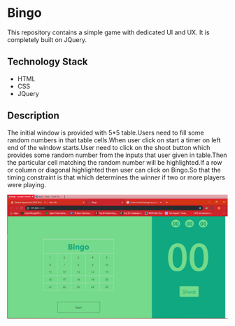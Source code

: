 # Bingo
This repository contains a simple game with dedicated UI and UX. It is completely built on JQuery.

## Technology Stack

* HTML
* CSS
* JQuery

## Description
   The initial window is provided with 5*5 table.Users need to fill some random numbers in that table cells.When user click on start a timer on left end of the window starts.User need to click on the shoot button which provides some random number from the inputs that user given in table.Then the particular cell matching the random number will be highlighted.If a row or column or diagonal highlighted then user can click on Bingo.So that the timing constraint is that which determines the winner if two or more players were playing.

![Initial Window](bingo1.png)